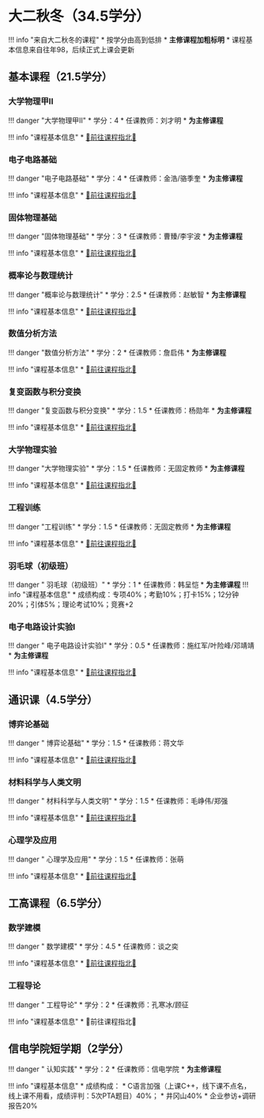 # 大二秋冬（34.5学分）
!!! info "来自大二秋冬的课程"
    * 按学分由高到低排
    * **主修课程加粗标明**
    * 课程基本信息来自往年98，后续正式上课会更新

## 基本课程（21.5学分）
### 大学物理甲II

!!! danger "大学物理甲II"
    * 学分：4
    * 任课教师：刘才明
    * **为主修课程**

!!! info "课程基本信息"
    * [🚀前往课程指北💯](https://wbx0710.github.io/mymkdocs/%E5%A4%A7%E4%BA%8C%E7%A7%8B%E5%86%AC/%E5%A4%A7%E5%AD%A6%E7%89%A9%E7%90%86%E7%94%B2II/%E8%AF%BE%E7%A8%8B%E6%8C%87%E5%8C%97/)

### 电子电路基础
!!! danger "电子电路基础"
    * 学分：4
    * 任课教师：金浩/骆季奎
    * **为主修课程**

!!! info "课程基本信息"
    * [🚀前往课程指北💯](https://wbx0710.github.io/mymkdocs/%E5%A4%A7%E4%BA%8C%E7%A7%8B%E5%86%AC/%E7%94%B5%E5%AD%90%E7%94%B5%E8%B7%AF%E5%9F%BA%E7%A1%80/%E8%AF%BE%E7%A8%8B%E6%8C%87%E5%8C%97/)

### 固体物理基础
!!! danger "固体物理基础"
    * 学分：3
    * 任课教师：曹臻/李宇波
    * **为主修课程**

!!! info "课程基本信息"
    * [🚀前往课程指北💯](https://wbx0710.github.io/mymkdocs/%E5%A4%A7%E4%BA%8C%E7%A7%8B%E5%86%AC/%E5%9B%BA%E4%BD%93%E7%89%A9%E7%90%86%E5%9F%BA%E7%A1%80/%E8%AF%BE%E7%A8%8B%E6%8C%87%E5%8C%97/)

### 概率论与数理统计
!!! danger "概率论与数理统计"
    * 学分：2.5
    * 任课教师：赵敏智
    * **为主修课程**

!!! info "课程基本信息"
    * [🚀前往课程指北💯](https://wbx0710.github.io/mymkdocs/%E5%A4%A7%E4%BA%8C%E7%A7%8B%E5%86%AC/%E6%A6%82%E7%8E%87%E8%AE%BA%E4%B8%8E%E6%95%B0%E7%90%86%E7%BB%9F%E8%AE%A1/%E8%AF%BE%E7%A8%8B%E6%8C%87%E5%8C%97/)

### 数值分析方法
!!! danger "数值分析方法"
    * 学分：2
    * 任课教师：詹启伟
    * **为主修课程**

!!! info "课程基本信息"
    * [🚀前往课程指北💯](https://wbx0710.github.io/mymkdocs/%E5%A4%A7%E4%BA%8C%E7%A7%8B%E5%86%AC/%E6%95%B0%E5%80%BC%E5%88%86%E6%9E%90%E6%96%B9%E6%B3%95/%E8%AF%BE%E7%A8%8B%E6%8C%87%E5%8C%97/)

### 复变函数与积分变换
!!! danger "复变函数与积分变换"
    * 学分：1.5
    * 任课教师：杨勋年
    * **为主修课程**

!!! info "课程基本信息"
    * [🚀前往课程指北💯](https://wbx0710.github.io/mymkdocs/%E5%A4%A7%E4%BA%8C%E7%A7%8B%E5%86%AC/%E5%A4%8D%E5%8F%98%E5%87%BD%E6%95%B0%E4%B8%8E%E7%A7%AF%E5%88%86%E5%8F%98%E6%8D%A2/%E8%AF%BE%E7%A8%8B%E6%8C%87%E5%8C%97/)

### 大学物理实验
!!! danger "大学物理实验"
    * 学分：1.5
    * 任课教师：无固定教师
    * **为主修课程**

!!! info "课程基本信息"
    * [🚀前往课程指北💯](https://wbx0710.github.io/mymkdocs/%E5%A4%A7%E4%BA%8C%E7%A7%8B%E5%86%AC/%E5%A4%A7%E5%AD%A6%E7%89%A9%E7%90%86%E5%AE%9E%E9%AA%8C/%E8%AF%BE%E7%A8%8B%E6%8C%87%E5%8C%97/)

### 工程训练
!!! danger "工程训练"
    * 学分：1.5
    * 任课教师：无固定教师
    * **为主修课程**

!!! info "课程基本信息"
    * [🚀前往课程指北💯](https://wbx0710.github.io/mymkdocs/%E5%A4%A7%E4%BA%8C%E7%A7%8B%E5%86%AC/%E5%B7%A5%E7%A8%8B%E8%AE%AD%E7%BB%83/%E8%AF%BE%E7%A8%8B%E6%8C%87%E5%8C%97/)

### 羽毛球（初级班）
!!! danger " 羽毛球（初级班）"
    * 学分：1
    * 任课教师：韩呈恺
    * **为主修课程**
!!! info "课程基本信息"
    * 成绩构成：专项40%；考勤10%；打卡15%；12分钟20%；引体5%；理论考试10%；竞赛+2

### 电子电路设计实验I
!!! danger " 电子电路设计实验I"
    * 学分：0.5
    * 任课教师：施红军/叶险峰/邓靖靖
    * **为主修课程**

!!! info "课程基本信息"
    * [🚀前往课程指北💯](https://wbx0710.github.io/mymkdocs/%E5%A4%A7%E4%BA%8C%E7%A7%8B%E5%86%AC/%E7%94%B5%E8%AE%BE%E5%AE%9E%E9%AA%8CI/%E8%AF%BE%E7%A8%8B%E6%8C%87%E5%8C%97/)

## 通识课（4.5学分）
### 博弈论基础
!!! danger " 博弈论基础"
    * 学分：1.5
    * 任课教师：蒋文华

!!! info "课程基本信息"
    * [🚀前往课程指北💯](https://wbx0710.github.io/mymkdocs/%E5%A4%A7%E4%BA%8C%E7%A7%8B%E5%86%AC/%E9%80%9A%E8%AF%86%E8%AF%BE/%E8%AF%BE%E7%A8%8B%E6%8C%87%E5%8C%97/)



### 材料科学与人类文明

!!! danger " 材料科学与人类文明"
    * 学分：1.5
    * 任课教师：毛峥伟/郑强

!!! info "课程基本信息"
    * [🚀前往课程指北💯](https://wbx0710.github.io/mymkdocs/%E5%A4%A7%E4%BA%8C%E7%A7%8B%E5%86%AC/%E9%80%9A%E8%AF%86%E8%AF%BE/%E8%AF%BE%E7%A8%8B%E6%8C%87%E5%8C%97/)



### 心理学及应用

!!! danger " 心理学及应用"
    * 学分：1.5
    * 任课教师：张萌

!!! info "课程基本信息"
    * [🚀前往课程指北💯](https://wbx0710.github.io/mymkdocs/%E5%A4%A7%E4%BA%8C%E7%A7%8B%E5%86%AC/%E9%80%9A%E8%AF%86%E8%AF%BE/%E8%AF%BE%E7%A8%8B%E6%8C%87%E5%8C%97/)

## 工高课程（6.5学分）
### 数学建模
!!! danger " 数学建模"
    * 学分：4.5
    * 任课教师：谈之奕

!!! info "课程基本信息"
    * [🚀前往课程指北💯](https://wbx0710.github.io/mymkdocs/%E5%A4%A7%E4%BA%8C%E7%A7%8B%E5%86%AC/%E6%95%B0%E5%AD%A6%E5%BB%BA%E6%A8%A1/%E8%AF%BE%E7%A8%8B%E6%8C%87%E5%8C%97/)

### 工程导论
!!! danger " 工程导论"
    * 学分：2
    * 任课教师：孔寒冰/顾征

!!! info "课程基本信息"
    * 🚀前往课程指北💯

## 信电学院短学期（2学分）
!!! danger " 认知实践"
    * 学分：2
    * 任课教师：信电学院
    * **为主修课程**

!!! info "课程基本信息"
    * 成绩构成：
        * C语言加强（上课C++，线下课不点名，线上课不用看，成绩评判：5次PTA题目）40%；
        * 井冈山40%
        * 企业参访+调研报告20%
